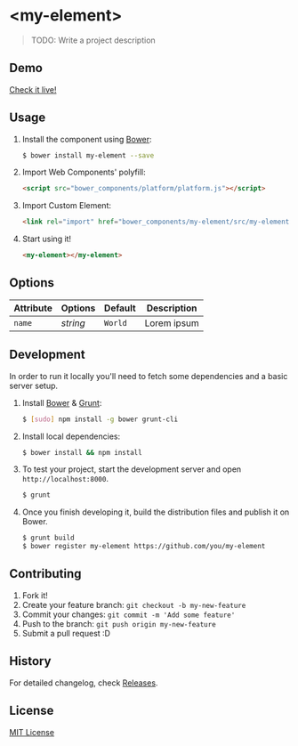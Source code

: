 # &lt;my-element&gt;

> TODO: Write a project description

## Demo

[Check it live!](http://webcomponents.github.io/native-element-boilerplate)

## Usage

1. Install the component using [Bower](http://bower.io/):

    ```sh
    $ bower install my-element --save
    ```

2. Import Web Components' polyfill:

    ```html
    <script src="bower_components/platform/platform.js"></script>
    ```

3. Import Custom Element:

    ```html
    <link rel="import" href="bower_components/my-element/src/my-element.html">
    ```

4. Start using it!

    ```html
    <my-element></my-element>
    ```

## Options

Attribute  | Options                   | Default             | Description
---        | ---                       | ---                 | ---
`name`     | *string*                  | `World`             | Lorem ipsum

## Development

In order to run it locally you'll need to fetch some dependencies and a basic server setup.

1. Install [Bower](http://bower.io/) & [Grunt](http://gruntjs.com/):

    ```sh
    $ [sudo] npm install -g bower grunt-cli
    ```

2. Install local dependencies:

    ```sh
    $ bower install && npm install
    ```

3. To test your project, start the development server and open `http://localhost:8000`.

    ```sh
    $ grunt
    ```

4. Once you finish developing it, build the distribution files and publish it on Bower.

    ```sh
    $ grunt build
    $ bower register my-element https://github.com/you/my-element
    ```

## Contributing

1. Fork it!
2. Create your feature branch: `git checkout -b my-new-feature`
3. Commit your changes: `git commit -m 'Add some feature'`
4. Push to the branch: `git push origin my-new-feature`
5. Submit a pull request :D

## History

For detailed changelog, check [Releases](https://github.com/webcomponents/native-element-boilerplate/releases).

## License

[MIT License](http://opensource.org/licenses/MIT)
